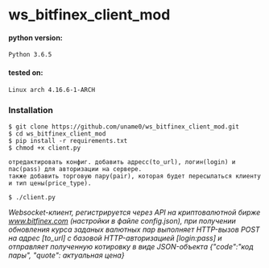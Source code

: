 # ws_bitfinex_client_mod


#### python version:
	Python 3.6.5

#### tested on:
	Linux arch 4.16.6-1-ARCH


### Installation
	$ git clone https://github.com/uname0/ws_bitfinex_client_mod.git
	$ cd ws_bitfinex_client_mod
	$ pip install -r requirements.txt
	$ chmod +x client.py

	отредактировать конфиг. добавить адресс(to_url), логин(login) и пас(pass) для авторизации на сервере.
	также добавить торговую пару(pair), которая будет пересылаться клиенту и тип цены(price_type).

	$ ./client.py



*Websocket-клиент, регистрируется через API на криптовалютной бирже www.bitfinex.com (настройки в файле config.json), при получении обновления курса заданых валютных пар выполняет HTTP-вызов POST на адрес [to_url] с базовой HTTP-авторизацией [login:pass] и отправляет полученную котировку в виде JSON-объекта {"code":"код пары", "quote": актуальная цена}*
